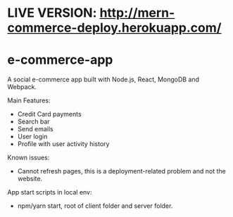 
# LIVE VERSION: http://mern-commerce-deploy.herokuapp.com/

# e-commerce-app
A social e-commerce app built with Node.js, React, MongoDB and Webpack.

Main Features:
- Credit Card payments
- Search bar
- Send emails
- User login
- Profile with user activity history

Known issues:
- Cannot refresh pages, this is a deployment-related problem and not the website.

App start scripts in local env:
- npm/yarn start, root of client folder and server folder.

